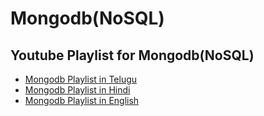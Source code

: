 # Mongodb(NoSQL)

## Youtube Playlist for Mongodb(NoSQL)

- [Mongodb Playlist in Telugu]()
- [Mongodb Playlist in Hindi]()
- [Mongodb Playlist in English]()
